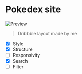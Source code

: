 # Pokedex site

![Preview](https://cdn.dribbble.com/users/5278014/screenshots/16191055/media/25567af52dfe78f14c17732ec94dadc6.png?compress=1&resize=800x600) <br>
> Dribbble layout made by me <br>

- [x] Style 
- [x] Structure
- [ ] Responsivity
- [x] Search
- [ ] Filter
